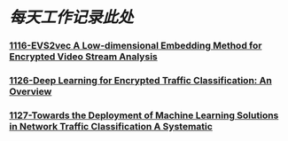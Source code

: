 # ***每天工作记录此处***

### [1116-EVS2vec A Low-dimensional Embedding Method for Encrypted Video Stream Analysis](1116.md)
### [1126-Deep Learning for Encrypted Traffic Classification: An Overview](1126.md)
### [1127-Towards the Deployment of Machine Learning Solutions in Network Traffic Classification A Systematic](1127.md)


